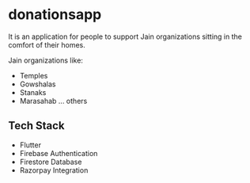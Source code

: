 # donationsapp

It is an application for people to support Jain organizations sitting in the comfort of their homes. 

Jain organizations like:
- Temples
- Gowshalas
- Stanaks
- Marasahab
... others

## Tech Stack
- Flutter
- Firebase Authentication
- Firestore Database
- Razorpay Integration

